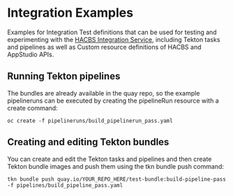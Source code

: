 # Integration Examples
Examples for Integration Test definitions that can be used for testing and experimenting with the 
[HACBS Integration Service](https://github.com/redhat-appstudio/integration-service), including Tekton tasks and pipelines as well as 
Custom resource definitions of HACBS and AppStudio APIs.

## Running Tekton pipelines

The bundles are already available in the quay repo, so the example pipelineruns
can be executed by creating the pipelineRun resource with a create command:

```
oc create -f pipelineruns/build_pipelinerun_pass.yaml
```

## Creating and editing Tekton bundles
You can create and edit the Tekton tasks and pipelines and then create 
Tekton bundle images and push them using the tkn bundle push command:

```
tkn bundle push quay.io/YOUR_REPO_HERE/test-bundle:build-pipeline-pass -f pipelines/build_pipeline_pass.yaml
```
